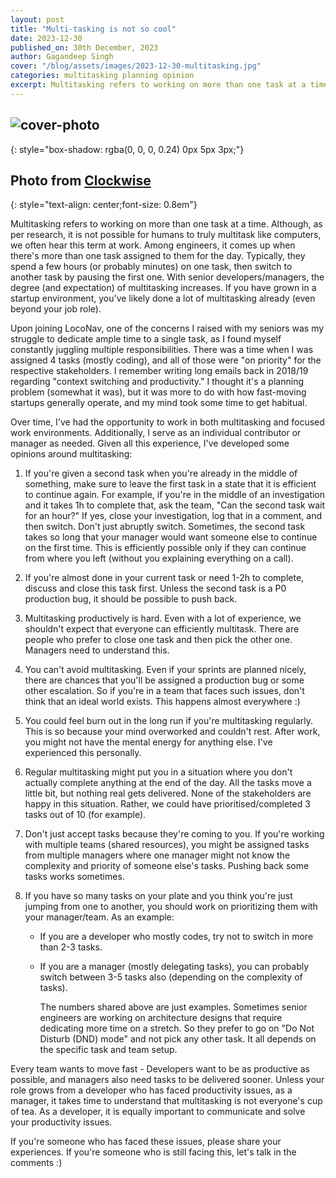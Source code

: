 ```yaml
---
layout: post
title: "Multi-tasking is not so cool"
date: 2023-12-30
published_on: 30th December, 2023
author: Gagandeep Singh
cover: "/blog/assets/images/2023-12-30-multitasking.jpg"
categories: multitasking planning opinion
excerpt: Multitasking refers to working on more than one task at a time. Although, as per research, it is not possible for humans to truly multitask like computers, we often hear this term at work. Among engineers, it comes up when...
---
```


![cover-photo](/blog/assets/images/2023-12-30-multitasking.jpg)
---
{: style="box-shadow: rgba(0, 0, 0, 0.24) 0px 5px 3px;"}

Photo from <a href="https://www.getclockwise.com/blog/multitasking-impacts-productivity">Clockwise</a>
---
{: style="text-align: center;font-size: 0.8em"}


Multitasking refers to working on more than one task at a time. Although, as per research, it is not possible for humans to truly multitask like computers, we often hear this term at work. Among engineers, it comes up when there's more than one task assigned to them for the day. Typically, they spend a few hours (or probably minutes) on one task, then switch to another task by pausing the first one. With senior developers/managers, the degree (and expectation) of multitasking increases. If you have grown in a startup environment, you've likely done a lot of multitasking already (even beyond your job role).

Upon joining LocoNav, one of the concerns I raised with my seniors was my struggle to dedicate ample time to a single task, as I found myself constantly juggling multiple responsibilities. There was a time when I was assigned 4 tasks (mostly coding), and all of those were "on priority" for the respective stakeholders. I remember writing long emails back in 2018/19 regarding "context switching and productivity." I thought it's a planning problem (somewhat it was), but it was more to do with how fast-moving startups generally operate, and my mind took some time to get habitual.

Over time, I've had the opportunity to work in both multitasking and focused work environments. Additionally, I serve as an individual contributor or manager as needed. Given all this experience, I've developed some opinions around multitasking:

1. If you're given a second task when you're already in the middle of something, make sure to leave the first task in a state that it is efficient to continue again. For example, if you're in the middle of an investigation and it takes 1h to complete that, ask the team, "Can the second task wait for an hour?" If yes, close your investigation, log that in a comment, and then switch. Don't just abruptly switch. Sometimes, the second task takes so long that your manager would want someone else to continue on the first time. This is efficiently possible only if they can continue from where you left (without you explaining everything on a call).

2. If you're almost done in your current task or need 1-2h to complete, discuss and close this task first. Unless the second task is a P0 production bug, it should be possible to push back.

3. Multitasking productively is hard. Even with a lot of experience, we shouldn't expect that everyone can efficiently multitask. There are people who prefer to close one task and then pick the other one. Managers need to understand this.

4. You can't avoid multitasking. Even if your sprints are planned nicely, there are chances that you'll be assigned a production bug or some other escalation. So if you're in a team that faces such issues, don't think that an ideal world exists. This happens almost everywhere :)

5. You could feel burn out in the long run if you're multitasking regularly. This is so because your mind overworked and couldn't rest. After work, you might not have the mental energy for anything else. I've experienced this personally.

6. Regular multitasking might put you in a situation where you don't actually complete anything at the end of the day. All the tasks move a little bit, but nothing real gets delivered. None of the stakeholders are happy in this situation. Rather, we could have prioritised/completed 3 tasks out of 10 (for example).

7. Don't just accept tasks because they're coming to you. If you're working with multiple teams (shared resources), you might be assigned tasks from multiple managers where one manager might not know the complexity and priority of someone else's tasks. Pushing back some tasks works sometimes.

8. If you have so many tasks on your plate and you think you're just jumping from one to another, you should work on prioritizing them with your manager/team. As an example:

    * If you are a developer who mostly codes, try not to switch in more than 2-3 tasks.

    * If you are a manager (mostly delegating tasks), you can probably switch between 3-5 tasks also (depending on the complexity of tasks).


        The numbers shared above are just examples. Sometimes senior engineers are working on architecture designs that require dedicating more time on a stretch. So they prefer to go on "Do Not Disturb (DND) mode" and not pick any other task. It all depends on the specific task and team setup.


Every team wants to move fast - Developers want to be as productive as possible, and managers also need tasks to be delivered sooner. Unless your role grows from a developer who has faced productivity issues, as a manager, it takes time to understand that multitasking is not everyone's cup of tea. As a developer, it is equally important to communicate and solve your productivity issues.

If you're someone who has faced these issues, please share your experiences. If you're someone who is still facing this, let's talk in the comments :)
